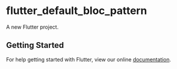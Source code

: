 # flutter_default_bloc_pattern

A new Flutter project.

## Getting Started

For help getting started with Flutter, view our online
[documentation](https://flutter.io/).

